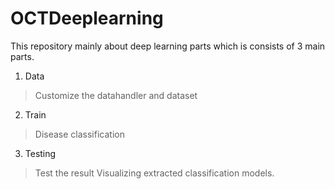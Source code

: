 # OCTDeeplearning
This repository mainly about deep learning parts which is consists of 3 main parts.
<br>
1. Data
> Customize the datahandler and dataset
2. Train
> Disease classification
3. Testing
> Test the result
> Visualizing extracted classification models.